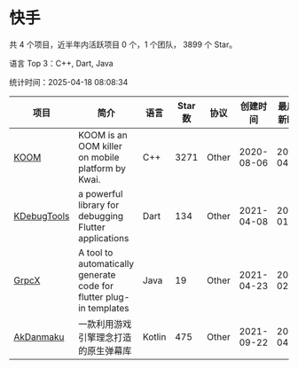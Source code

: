 # 快手

共 4 个项目，近半年内活跃项目 0 个，1 个团队， 3899 个 Star。

语言 Top 3：C++, Dart, Java

统计时间：2025-04-18 08:08:34

| 项目 | 简介 | 语言 | Star 数 | 协议 | 创建时间 | 最后更新时间 | 最后提交时间 |
| --- | --- | --- | --- | --- | --- | --- | --- |
| [KOOM](https://github.com/KwaiAppTeam/KOOM) | KOOM is an OOM killer on mobile platform by Kwai. | C++ | 3271 | Other | 2020-08-06 | 2025-04-18 | 2024-04-16 |
| [KDebugTools](https://github.com/KwaiAppTeam/KDebugTools) | a powerful library for debugging Flutter applications | Dart | 134 | Other | 2021-04-08 | 2025-01-26 | 2021-04-18 |
| [GrpcX](https://github.com/KwaiAppTeam/GrpcX) | A tool to automatically generate code for flutter plug-in templates | Java | 19 | Other | 2021-04-23 | 2024-02-19 | 2021-04-23 |
| [AkDanmaku](https://github.com/KwaiAppTeam/AkDanmaku) | 一款利用游戏引擎理念打造的原生弹幕库 | Kotlin | 475 | Other | 2021-09-22 | 2025-04-09 | 2021-12-30 |
